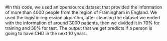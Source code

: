#In this code, we used an opensource dataset that provided the information of more than 4000 people from the region of Framingham in England.
We used the logistic regression algorithm, after cleaning the dataset we ended with the information of around 3000 patients, then we divided 
it in 70% for training and 30% for test. The output that we get predicts if a person is going to have CHD in the next 10 years. 
